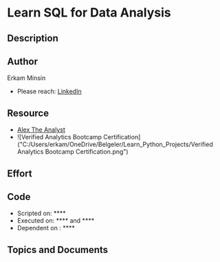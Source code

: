 # Learn SQL for Data Analysis

## Description

## Author
Erkam Minsin
+ Please reach: [LinkedIn](https://www.linkedin.com/in/erkam-minsin-msc-37537514a/)

## Resource
+ [Alex The Analyst](https://www.youtube.com/watch?v=rGx1QNdYzvs&list=PLUaB-1hjhk8FE_XZ87vPPSfHqb6OcM0cF)
+ ![Verified Analytics Bootcamp Certification]("C:/Users/erkam/OneDrive/Belgeler/Learn_Python_Projects/Verified Analytics Bootcamp Certification.png") 

## Effort

## Code
+ Scripted on: **** 
+ Executed on: **** and ****
+ Dependent on : ****

## Topics and Documents
